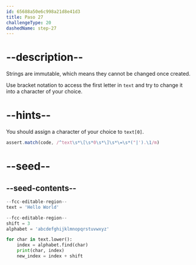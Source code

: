 ```yaml
---
id: 65688a50e6c998a21d8e41d3
title: Paso 27
challengeType: 20
dashedName: step-27
---
```


# --description--

Strings are immutable, which means they cannot be changed once created.

Use bracket notation to access the first letter in `text` and try to change it into a character of your choice.

# --hints--

You should assign a character of your choice to `text[0]`.

```js
assert.match(code, /^text\s*\[\s*0\s*\]\s*\=\s*("|').\1/m)
```

# --seed--

## --seed-contents--

```py
--fcc-editable-region--
text = 'Hello World'

--fcc-editable-region--
shift = 3
alphabet = 'abcdefghijklmnopqrstuvwxyz'

for char in text.lower():
    index = alphabet.find(char)
    print(char, index)
    new_index = index + shift

```
